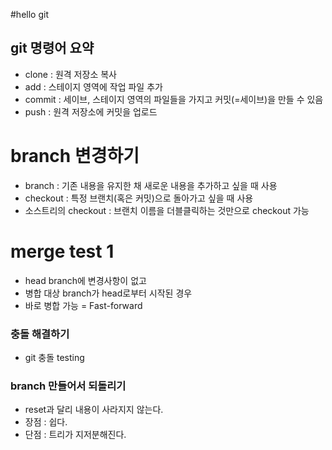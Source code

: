 #hello git

## git 명령어 요약

- clone : 원격 저장소 복사
- add : 스테이지 영역에 작업 파일 추가
- commit : 세이브, 스테이지 영역의 파일들을 가지고 커밋(=세이브)을 만들 수 있음
- push : 원격 저장소에 커밋을 업로드


# branch 변경하기

- branch : 기존 내용을 유지한 채 새로운 내용을 추가하고 싶을 때 사용
- checkout : 특정 브랜치(혹은 커밋)으로 돌아가고 싶을 때 사용
- 소스트리의 checkout : 브랜치 이름을 더블클릭하는 것만으로 checkout 가능


# merge test 1
- head branch에 변경사항이 없고
- 병합 대상 branch가 head로부터 시작된 경우
- 바로 병합 가능 = Fast-forward



### 충돌 해결하기
- git 충돌 testing

### branch 만들어서 되돌리기

- reset과 달리 내용이 사라지지 않는다.
- 장점 : 쉽다.
- 단점 : 트리가 지저분해진다.
